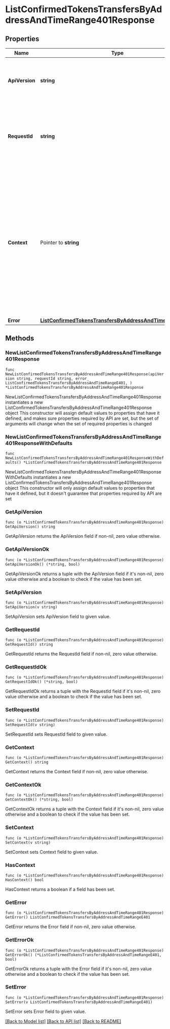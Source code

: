 # ListConfirmedTokensTransfersByAddressAndTimeRange401Response

## Properties

Name | Type | Description | Notes
------------ | ------------- | ------------- | -------------
**ApiVersion** | **string** | Specifies the version of the API that incorporates this endpoint. | 
**RequestId** | **string** | Defines the ID of the request. The &#x60;requestId&#x60; is generated by Crypto APIs and it&#39;s unique for every request. | 
**Context** | Pointer to **string** | In batch situations the user can use the context to correlate responses with requests. This property is present regardless of whether the response was successful or returned as an error. &#x60;context&#x60; is specified by the user. | [optional] 
**Error** | [**ListConfirmedTokensTransfersByAddressAndTimeRangeE401**](ListConfirmedTokensTransfersByAddressAndTimeRangeE401.md) |  | 

## Methods

### NewListConfirmedTokensTransfersByAddressAndTimeRange401Response

`func NewListConfirmedTokensTransfersByAddressAndTimeRange401Response(apiVersion string, requestId string, error_ ListConfirmedTokensTransfersByAddressAndTimeRangeE401, ) *ListConfirmedTokensTransfersByAddressAndTimeRange401Response`

NewListConfirmedTokensTransfersByAddressAndTimeRange401Response instantiates a new ListConfirmedTokensTransfersByAddressAndTimeRange401Response object
This constructor will assign default values to properties that have it defined,
and makes sure properties required by API are set, but the set of arguments
will change when the set of required properties is changed

### NewListConfirmedTokensTransfersByAddressAndTimeRange401ResponseWithDefaults

`func NewListConfirmedTokensTransfersByAddressAndTimeRange401ResponseWithDefaults() *ListConfirmedTokensTransfersByAddressAndTimeRange401Response`

NewListConfirmedTokensTransfersByAddressAndTimeRange401ResponseWithDefaults instantiates a new ListConfirmedTokensTransfersByAddressAndTimeRange401Response object
This constructor will only assign default values to properties that have it defined,
but it doesn't guarantee that properties required by API are set

### GetApiVersion

`func (o *ListConfirmedTokensTransfersByAddressAndTimeRange401Response) GetApiVersion() string`

GetApiVersion returns the ApiVersion field if non-nil, zero value otherwise.

### GetApiVersionOk

`func (o *ListConfirmedTokensTransfersByAddressAndTimeRange401Response) GetApiVersionOk() (*string, bool)`

GetApiVersionOk returns a tuple with the ApiVersion field if it's non-nil, zero value otherwise
and a boolean to check if the value has been set.

### SetApiVersion

`func (o *ListConfirmedTokensTransfersByAddressAndTimeRange401Response) SetApiVersion(v string)`

SetApiVersion sets ApiVersion field to given value.


### GetRequestId

`func (o *ListConfirmedTokensTransfersByAddressAndTimeRange401Response) GetRequestId() string`

GetRequestId returns the RequestId field if non-nil, zero value otherwise.

### GetRequestIdOk

`func (o *ListConfirmedTokensTransfersByAddressAndTimeRange401Response) GetRequestIdOk() (*string, bool)`

GetRequestIdOk returns a tuple with the RequestId field if it's non-nil, zero value otherwise
and a boolean to check if the value has been set.

### SetRequestId

`func (o *ListConfirmedTokensTransfersByAddressAndTimeRange401Response) SetRequestId(v string)`

SetRequestId sets RequestId field to given value.


### GetContext

`func (o *ListConfirmedTokensTransfersByAddressAndTimeRange401Response) GetContext() string`

GetContext returns the Context field if non-nil, zero value otherwise.

### GetContextOk

`func (o *ListConfirmedTokensTransfersByAddressAndTimeRange401Response) GetContextOk() (*string, bool)`

GetContextOk returns a tuple with the Context field if it's non-nil, zero value otherwise
and a boolean to check if the value has been set.

### SetContext

`func (o *ListConfirmedTokensTransfersByAddressAndTimeRange401Response) SetContext(v string)`

SetContext sets Context field to given value.

### HasContext

`func (o *ListConfirmedTokensTransfersByAddressAndTimeRange401Response) HasContext() bool`

HasContext returns a boolean if a field has been set.

### GetError

`func (o *ListConfirmedTokensTransfersByAddressAndTimeRange401Response) GetError() ListConfirmedTokensTransfersByAddressAndTimeRangeE401`

GetError returns the Error field if non-nil, zero value otherwise.

### GetErrorOk

`func (o *ListConfirmedTokensTransfersByAddressAndTimeRange401Response) GetErrorOk() (*ListConfirmedTokensTransfersByAddressAndTimeRangeE401, bool)`

GetErrorOk returns a tuple with the Error field if it's non-nil, zero value otherwise
and a boolean to check if the value has been set.

### SetError

`func (o *ListConfirmedTokensTransfersByAddressAndTimeRange401Response) SetError(v ListConfirmedTokensTransfersByAddressAndTimeRangeE401)`

SetError sets Error field to given value.



[[Back to Model list]](../README.md#documentation-for-models) [[Back to API list]](../README.md#documentation-for-api-endpoints) [[Back to README]](../README.md)


